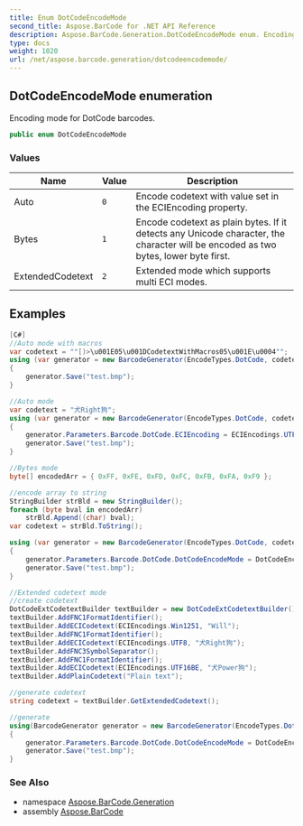 ```yaml
---
title: Enum DotCodeEncodeMode
second_title: Aspose.BarCode for .NET API Reference
description: Aspose.BarCode.Generation.DotCodeEncodeMode enum. Encoding mode for DotCode barcodes
type: docs
weight: 1020
url: /net/aspose.barcode.generation/dotcodeencodemode/
---
```

## DotCodeEncodeMode enumeration

Encoding mode for DotCode barcodes.

```csharp
public enum DotCodeEncodeMode
```

### Values

| Name | Value | Description |
| --- | --- | --- |
| Auto | `0` | Encode codetext with value set in the ECIEncoding property. |
| Bytes | `1` | Encode codetext as plain bytes. If it detects any Unicode character, the character will be encoded as two bytes, lower byte first. |
| ExtendedCodetext | `2` | Extended mode which supports multi ECI modes. |

## Examples

```csharp
[C#]
//Auto mode with macros
var codetext = ""[)>\u001E05\u001DCodetextWithMacros05\u001E\u0004"";
using (var generator = new BarcodeGenerator(EncodeTypes.DotCode, codetext))
{
    generator.Save("test.bmp");
}

//Auto mode
var codetext = "犬Right狗";
using (var generator = new BarcodeGenerator(EncodeTypes.DotCode, codetext))
{
    generator.Parameters.Barcode.DotCode.ECIEncoding = ECIEncodings.UTF8;
    generator.Save("test.bmp");
}

//Bytes mode
byte[] encodedArr = { 0xFF, 0xFE, 0xFD, 0xFC, 0xFB, 0xFA, 0xF9 };

//encode array to string
StringBuilder strBld = new StringBuilder();
foreach (byte bval in encodedArr)
    strBld.Append((char) bval);
var codetext = strBld.ToString();

using (var generator = new BarcodeGenerator(EncodeTypes.DotCode, codetext))
{
    generator.Parameters.Barcode.DotCode.DotCodeEncodeMode = DotCodeEncodeMode.Bytes;
    generator.Save("test.bmp");
}

//Extended codetext mode
//create codetext
DotCodeExtCodetextBuilder textBuilder = new DotCodeExtCodetextBuilder();
textBuilder.AddFNC1FormatIdentifier();
textBuilder.AddECICodetext(ECIEncodings.Win1251, "Will");
textBuilder.AddFNC1FormatIdentifier();
textBuilder.AddECICodetext(ECIEncodings.UTF8, "犬Right狗");
textBuilder.AddFNC3SymbolSeparator();
textBuilder.AddFNC1FormatIdentifier();
textBuilder.AddECICodetext(ECIEncodings.UTF16BE, "犬Power狗");
textBuilder.AddPlainCodetext("Plain text");

//generate codetext
string codetext = textBuilder.GetExtendedCodetext();    

//generate
using(BarcodeGenerator generator = new BarcodeGenerator(EncodeTypes.DotCode, codetext))
{
    generator.Parameters.Barcode.DotCode.DotCodeEncodeMode = DotCodeEncodeMode.ExtendedCodetext;
	generator.Save("test.bmp");
}
```

### See Also

* namespace [Aspose.BarCode.Generation](../../aspose.barcode.generation/)
* assembly [Aspose.BarCode](../../)



